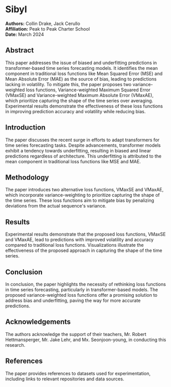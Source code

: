 # Sibyl

**Authors:** Collin Drake, Jack Cerullo  
**Affiliation:** Peak to Peak Charter School  
**Date:** March 2024

## Abstract

This paper addresses the issue of biased and underfitting predictions in transformer-based time series forecasting models. It identifies the mean component in traditional loss functions like Mean Squared Error (MSE) and Mean Absolute Error (MAE) as the source of bias, leading to predictions lacking in volatility. To mitigate this, the paper proposes two variance-weighted loss functions, Variance-weighted Maximum Squared Error (VMaxSE) and Variance-weighted Maximum Absolute Error (VMaxAE), which prioritize capturing the shape of the time series over averaging. Experimental results demonstrate the effectiveness of these loss functions in improving prediction accuracy and volatility while reducing bias.

## Introduction

The paper discusses the recent surge in efforts to adapt transformers for time series forecasting tasks. Despite advancements, transformer models exhibit a tendency towards underfitting, resulting in biased and linear predictions regardless of architecture. This underfitting is attributed to the mean component in traditional loss functions like MSE and MAE.

## Methodology

The paper introduces two alternative loss functions, VMaxSE and VMaxAE, which incorporate variance-weighting to prioritize capturing the shape of the time series. These loss functions aim to mitigate bias by penalizing deviations from the actual sequence's variance.

## Results

Experimental results demonstrate that the proposed loss functions, VMaxSE and VMaxAE, lead to predictions with improved volatility and accuracy compared to traditional loss functions. Visualizations illustrate the effectiveness of the proposed approach in capturing the shape of the time series.

## Conclusion

In conclusion, the paper highlights the necessity of rethinking loss functions in time series forecasting, particularly in transformer-based models. The proposed variance-weighted loss functions offer a promising solution to address bias and underfitting, paving the way for more accurate predictions.

## Acknowledgements

The authors acknowledge the support of their teachers, Mr. Robert Hettmansperger, Mr. Jake Lehr, and Mx. Seonjoon-young, in conducting this research.

## References

The paper provides references to datasets used for experimentation, including links to relevant repositories and data sources.

